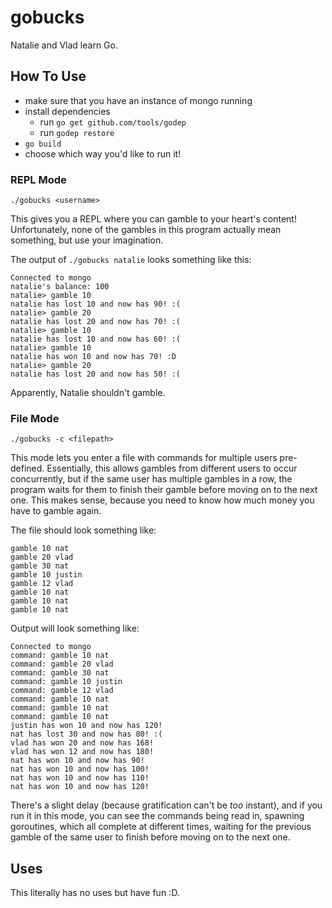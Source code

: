# gobucks
Natalie and Vlad learn Go.

## How To Use
* make sure that you have an instance of mongo running
* install dependencies
  * run `go get github.com/tools/godep`
  * run `godep restore`
* `go build`
* choose which way you'd like to run it!

### REPL Mode

`./gobucks <username>`

This gives you a REPL where you can gamble to your heart's content! Unfortunately, none of the gambles in this program actually mean something, but use your imagination.

The output of `./gobucks natalie` looks something like this:
```
Connected to mongo
natalie's balance: 100
natalie> gamble 10
natalie has lost 10 and now has 90! :(
natalie> gamble 20
natalie has lost 20 and now has 70! :(
natalie> gamble 10
natalie has lost 10 and now has 60! :(
natalie> gamble 10
natalie has won 10 and now has 70! :D
natalie> gamble 20
natalie has lost 20 and now has 50! :(
```
Apparently, Natalie shouldn't gamble.

### File Mode

`./gobucks -c <filepath>`

This mode lets you enter a file with commands for multiple users pre-defined. Essentially, this allows gambles from different users to occur concurrently, but if the same user has multiple gambles in a row, the program waits for them to finish their gamble before moving on to the next one. This makes sense, because you need to know how much money you have to gamble again.

The file should look something like:

```
gamble 10 nat
gamble 20 vlad
gamble 30 nat
gamble 10 justin
gamble 12 vlad
gamble 10 nat
gamble 10 nat
gamble 10 nat
```

Output will look something like:

```
Connected to mongo
command: gamble 10 nat
command: gamble 20 vlad
command: gamble 30 nat
command: gamble 10 justin
command: gamble 12 vlad
command: gamble 10 nat
command: gamble 10 nat
command: gamble 10 nat
justin has won 10 and now has 120!
nat has lost 30 and now has 80! :(
vlad has won 20 and now has 168!
vlad has won 12 and now has 180!
nat has won 10 and now has 90!
nat has won 10 and now has 100!
nat has won 10 and now has 110!
nat has won 10 and now has 120!
```

There's a slight delay (because gratification can't be *too* instant), and if you run it in this mode, you can see the commands being read in, spawning goroutines, which all complete at different times, waiting for the previous gamble of the same user to finish before moving on to the next one.

## Uses
This literally has no uses but have fun :D.
